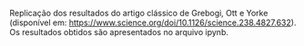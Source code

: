 Replicação dos resultados do artigo clássico de Grebogi, Ott e Yorke (disponível em: https://www.science.org/doi/10.1126/science.238.4827.632). Os resultados obtidos são apresentados no arquivo ipynb.
